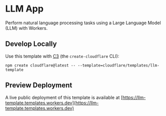 # LLM App

Perform natural language processing tasks using a Large Language Model (LLM) with Workers.

## Develop Locally

Use this template with [C3](https://developers.cloudflare.com/pages/get-started/c3/) (the `create-cloudflare` CLI):

```
npm create cloudflare@latest -- --template=cloudflare/templates/llm-template
```

## Preview Deployment

A live public deployment of this template is available at [https://llm-template.templates.workers.dev](https://llm-template.templates.workers.dev)
